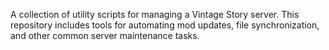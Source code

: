 A collection of utility scripts for managing a Vintage Story server. This repository includes tools for automating mod updates, file synchronization, and other common server maintenance tasks.

